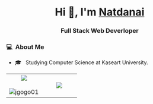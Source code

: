 <h1 align="center">Hi 👋, I'm <a href="https://fb.com/jgogo01" target="blank">
Natdanai</a></h1>
<h3 align="center">Full Stack Web Deverloper</h3>


### 💻 &nbsp;About Me 

- 🎓 &nbsp; Studying Computer Science at Kaseart University.


 
<table border="0" align="center">
<tr border="0">
<td width="50%" align="center">
  <img  align="center"  src="https://github-readme-stats.vercel.app/api?username=jgogo01&theme=dark&show_icons=true&count_private=true" />
  <br></br>
  <img  title="🔥 Get streak stats for your profile at git.io/streak-stats" alt="jgogo01" src="https://github-readme-streak-stats.herokuapp.com/?user=jgogo01&theme=dark&hide_border=true" />
</td>

<td width="50%" align="center">
  <img  align="center"  src="https://github-readme-stats.anuraghazra1.vercel.app/api/top-langs/?username=jgogo01&theme=dark&hide_border=true&no-bg=true&no-frame=true&langs_count=7"/>
  </td>
</tr>
</table>
